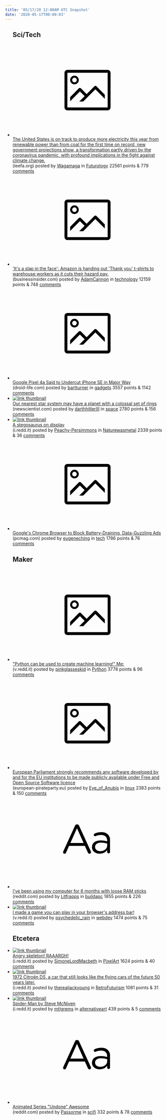 ```yaml
---
title: '05/17/20 12:00AM UTC Snapshot'
date: '2020-05-17T00:00:03'
---
```

<ul>
<h2>Sci/Tech</h2>

<li><a href='https://ieefa.org/eia-renewables-likely-to-top-coal-generation-in-u-s-this-year/'><svg version='1.1' viewBox='-34 -14 104 64' preserveAspectRatio='xMidYMid meet' xmlns='http://www.w3.org/2000/svg' xmlns:xlink='http://www.w3.org/1999/xlink'>
    <title>link thumbnail</title>
    <path d='M32,4H4A2,2,0,0,0,2,6V30a2,2,0,0,0,2,2H32a2,2,0,0,0,2-2V6A2,2,0,0,0,32,4ZM4,30V6H32V30Z'></path>
    <path d='M8.92,14a3,3,0,1,0-3-3A3,3,0,0,0,8.92,14Zm0-4.6A1.6,1.6,0,1,1,7.33,11,1.6,1.6,0,0,1,8.92,9.41Z'></path>
    <path d='M22.78,15.37l-5.4,5.4-4-4a1,1,0,0,0-1.41,0L5.92,22.9v2.83l6.79-6.79L16,22.18l-3.75,3.75H15l8.45-8.45L30,24V21.18l-5.81-5.81A1,1,0,0,0,22.78,15.37Z'></path>
    </svg></a><div><div class='linkTitle'><a href='https://ieefa.org/eia-renewables-likely-to-top-coal-generation-in-u-s-this-year/'>The United States is on track to produce more electricity this year from renewable power than from coal for the first time on record, new government projections show, a transformation partly driven by the coronavirus pandemic, with profound implications in the fight against climate change.</a></div>(ieefa.org) posted by <a href='https://www.reddit.com/user/Wagamaga'>Wagamaga</a> in <a href='https://www.reddit.com/r/Futurology'>Futurology</a> 22561 points & 779 <a href='https://www.reddit.com/r/Futurology/comments/gky5ny/the_united_states_is_on_track_to_produce_more/'>comments</a></div></li>

<li><a href='https://www.businessinsider.com/amazon-warehouse-workers-thank-you-t-shirts-as-it-cuts-their-hazard-pay-2020-5'><svg version='1.1' viewBox='-34 -14 104 64' preserveAspectRatio='xMidYMid meet' xmlns='http://www.w3.org/2000/svg' xmlns:xlink='http://www.w3.org/1999/xlink'>
    <title>link thumbnail</title>
    <path d='M32,4H4A2,2,0,0,0,2,6V30a2,2,0,0,0,2,2H32a2,2,0,0,0,2-2V6A2,2,0,0,0,32,4ZM4,30V6H32V30Z'></path>
    <path d='M8.92,14a3,3,0,1,0-3-3A3,3,0,0,0,8.92,14Zm0-4.6A1.6,1.6,0,1,1,7.33,11,1.6,1.6,0,0,1,8.92,9.41Z'></path>
    <path d='M22.78,15.37l-5.4,5.4-4-4a1,1,0,0,0-1.41,0L5.92,22.9v2.83l6.79-6.79L16,22.18l-3.75,3.75H15l8.45-8.45L30,24V21.18l-5.81-5.81A1,1,0,0,0,22.78,15.37Z'></path>
    </svg></a><div><div class='linkTitle'><a href='https://www.businessinsider.com/amazon-warehouse-workers-thank-you-t-shirts-as-it-cuts-their-hazard-pay-2020-5'>'It's a slap in the face': Amazon is handing out 'Thank you' t-shirts to warehouse workers as it cuts their hazard pay.</a></div>(businessinsider.com) posted by <a href='https://www.reddit.com/user/AdamCannon'>AdamCannon</a> in <a href='https://www.reddit.com/r/technology'>technology</a> 12159 points & 748 <a href='https://www.reddit.com/r/technology/comments/gkqlic/its_a_slap_in_the_face_amazon_is_handing_out/'>comments</a></div></li>

<li><a href='https://www.droid-life.com/2020/05/14/google-pixel-4a-rumor-puts-128gb-model-at-349/'><svg version='1.1' viewBox='-34 -14 104 64' preserveAspectRatio='xMidYMid meet' xmlns='http://www.w3.org/2000/svg' xmlns:xlink='http://www.w3.org/1999/xlink'>
    <title>link thumbnail</title>
    <path d='M32,4H4A2,2,0,0,0,2,6V30a2,2,0,0,0,2,2H32a2,2,0,0,0,2-2V6A2,2,0,0,0,32,4ZM4,30V6H32V30Z'></path>
    <path d='M8.92,14a3,3,0,1,0-3-3A3,3,0,0,0,8.92,14Zm0-4.6A1.6,1.6,0,1,1,7.33,11,1.6,1.6,0,0,1,8.92,9.41Z'></path>
    <path d='M22.78,15.37l-5.4,5.4-4-4a1,1,0,0,0-1.41,0L5.92,22.9v2.83l6.79-6.79L16,22.18l-3.75,3.75H15l8.45-8.45L30,24V21.18l-5.81-5.81A1,1,0,0,0,22.78,15.37Z'></path>
    </svg></a><div><div class='linkTitle'><a href='https://www.droid-life.com/2020/05/14/google-pixel-4a-rumor-puts-128gb-model-at-349/'>Google Pixel 4a Said to Undercut iPhone SE in Major Way</a></div>(droid-life.com) posted by <a href='https://www.reddit.com/user/bartturner'>bartturner</a> in <a href='https://www.reddit.com/r/gadgets'>gadgets</a> 3557 points & 1142 <a href='https://www.reddit.com/r/gadgets/comments/gktkzi/google_pixel_4a_said_to_undercut_iphone_se_in/'>comments</a></div></li>

<li><a href='https://www.newscientist.com/article/2241334-our-nearest-star-system-may-have-a-planet-with-a-colossal-set-of-rings/'><img src='https://b.thumbs.redditmedia.com/QWUuQDmFfSoABhu9H15xKdSoQ5L4-9y4yP_m35_LdMI.jpg' alt='link thumbnail'></a><div><div class='linkTitle'><a href='https://www.newscientist.com/article/2241334-our-nearest-star-system-may-have-a-planet-with-a-colossal-set-of-rings/'>Our nearest star system may have a planet with a colossal set of rings</a></div>(newscientist.com) posted by <a href='https://www.reddit.com/user/darthhitlerIII'>darthhitlerIII</a> in <a href='https://www.reddit.com/r/space'>space</a> 2780 points & 156 <a href='https://www.reddit.com/r/space/comments/gl0nmj/our_nearest_star_system_may_have_a_planet_with_a/'>comments</a></div></li>

<li><a href='https://i.redd.it/dxiv9fv174z41.jpg'><img src='https://b.thumbs.redditmedia.com/1l1heYLULXbGMaZyZay3r5bnyppKhWiZAMXMhQc7m-I.jpg' alt='link thumbnail'></a><div><div class='linkTitle'><a href='https://i.redd.it/dxiv9fv174z41.jpg'>A stegosaurus on display</a></div>(i.redd.it) posted by <a href='https://www.reddit.com/user/Peachy-Persimmons'>Peachy-Persimmons</a> in <a href='https://www.reddit.com/r/Naturewasmetal'>Naturewasmetal</a> 2339 points & 36 <a href='https://www.reddit.com/r/Naturewasmetal/comments/gktbx2/a_stegosaurus_on_display/'>comments</a></div></li>

<li><a href='https://www.pcmag.com/news/googles-chrome-browser-to-block-battery-draining-data-guzzling-ads'><svg version='1.1' viewBox='-34 -14 104 64' preserveAspectRatio='xMidYMid meet' xmlns='http://www.w3.org/2000/svg' xmlns:xlink='http://www.w3.org/1999/xlink'>
    <title>link thumbnail</title>
    <path d='M32,4H4A2,2,0,0,0,2,6V30a2,2,0,0,0,2,2H32a2,2,0,0,0,2-2V6A2,2,0,0,0,32,4ZM4,30V6H32V30Z'></path>
    <path d='M8.92,14a3,3,0,1,0-3-3A3,3,0,0,0,8.92,14Zm0-4.6A1.6,1.6,0,1,1,7.33,11,1.6,1.6,0,0,1,8.92,9.41Z'></path>
    <path d='M22.78,15.37l-5.4,5.4-4-4a1,1,0,0,0-1.41,0L5.92,22.9v2.83l6.79-6.79L16,22.18l-3.75,3.75H15l8.45-8.45L30,24V21.18l-5.81-5.81A1,1,0,0,0,22.78,15.37Z'></path>
    </svg></a><div><div class='linkTitle'><a href='https://www.pcmag.com/news/googles-chrome-browser-to-block-battery-draining-data-guzzling-ads'>Google's Chrome Browser to Block Battery-Draining, Data-Guzzling Ads</a></div>(pcmag.com) posted by <a href='https://www.reddit.com/user/eugeneching'>eugeneching</a> in <a href='https://www.reddit.com/r/tech'>tech</a> 1786 points & 76 <a href='https://www.reddit.com/r/tech/comments/gksgwh/googles_chrome_browser_to_block_batterydraining/'>comments</a></div></li>

<h2>Maker</h2>

<li><a href='https://v.redd.it/rqqfr7j0n3z41'><svg version='1.1' viewBox='-34 -14 104 64' preserveAspectRatio='xMidYMid meet' xmlns='http://www.w3.org/2000/svg' xmlns:xlink='http://www.w3.org/1999/xlink'>
    <title>link thumbnail</title>
    <path d='M32,4H4A2,2,0,0,0,2,6V30a2,2,0,0,0,2,2H32a2,2,0,0,0,2-2V6A2,2,0,0,0,32,4ZM4,30V6H32V30Z'></path>
    <path d='M8.92,14a3,3,0,1,0-3-3A3,3,0,0,0,8.92,14Zm0-4.6A1.6,1.6,0,1,1,7.33,11,1.6,1.6,0,0,1,8.92,9.41Z'></path>
    <path d='M22.78,15.37l-5.4,5.4-4-4a1,1,0,0,0-1.41,0L5.92,22.9v2.83l6.79-6.79L16,22.18l-3.75,3.75H15l8.45-8.45L30,24V21.18l-5.81-5.81A1,1,0,0,0,22.78,15.37Z'></path>
    </svg></a><div><div class='linkTitle'><a href='https://v.redd.it/rqqfr7j0n3z41'>"Python can be used to create machine learning!" Me:</a></div>(v.redd.it) posted by <a href='https://www.reddit.com/user/pinkglasseskid'>pinkglasseskid</a> in <a href='https://www.reddit.com/r/Python'>Python</a> 3778 points & 96 <a href='https://www.reddit.com/r/Python/comments/gks4mi/python_can_be_used_to_create_machine_learning_me/'>comments</a></div></li>

<li><a href='https://european-pirateparty.eu/european-parliament-strongly-recommends-any-software-developed-by-and-for-the-eu-institutions-to-be-made-publicly-available-under-free-and-open-source-software-licence/'><svg version='1.1' viewBox='-34 -14 104 64' preserveAspectRatio='xMidYMid meet' xmlns='http://www.w3.org/2000/svg' xmlns:xlink='http://www.w3.org/1999/xlink'>
    <title>link thumbnail</title>
    <path d='M32,4H4A2,2,0,0,0,2,6V30a2,2,0,0,0,2,2H32a2,2,0,0,0,2-2V6A2,2,0,0,0,32,4ZM4,30V6H32V30Z'></path>
    <path d='M8.92,14a3,3,0,1,0-3-3A3,3,0,0,0,8.92,14Zm0-4.6A1.6,1.6,0,1,1,7.33,11,1.6,1.6,0,0,1,8.92,9.41Z'></path>
    <path d='M22.78,15.37l-5.4,5.4-4-4a1,1,0,0,0-1.41,0L5.92,22.9v2.83l6.79-6.79L16,22.18l-3.75,3.75H15l8.45-8.45L30,24V21.18l-5.81-5.81A1,1,0,0,0,22.78,15.37Z'></path>
    </svg></a><div><div class='linkTitle'><a href='https://european-pirateparty.eu/european-parliament-strongly-recommends-any-software-developed-by-and-for-the-eu-institutions-to-be-made-publicly-available-under-free-and-open-source-software-licence/'>European Parliament strongly recommends any software developed by and for the EU institutions to be made publicly available under Free and Open Source Software licence</a></div>(european-pirateparty.eu) posted by <a href='https://www.reddit.com/user/Eye_of_Anubis'>Eye_of_Anubis</a> in <a href='https://www.reddit.com/r/linux'>linux</a> 2383 points & 150 <a href='https://www.reddit.com/r/linux/comments/gksmcr/european_parliament_strongly_recommends_any/'>comments</a></div></li>

<li><a href='https://www.reddit.com/r/buildapc/comments/gku18a/ive_been_using_my_computer_for_6_months_with/'><svg version='1.1' viewBox='-34 -12 104 64' preserveAspectRatio='xMidYMid slice' xmlns='http://www.w3.org/2000/svg' xmlns:xlink='http://www.w3.org/1999/xlink'>
    <title>text link thumbnail</title>
    <path d='M12.19,8.84a1.45,1.45,0,0,0-1.4-1h-.12a1.46,1.46,0,0,0-1.42,1L1.14,26.56a1.29,1.29,0,0,0-.14.59,1,1,0,0,0,1,1,1.12,1.12,0,0,0,1.08-.77l2.08-4.65h11l2.08,4.59a1.24,1.24,0,0,0,1.12.83,1.08,1.08,0,0,0,1.08-1.08,1.64,1.64,0,0,0-.14-.57ZM6.08,20.71l4.59-10.22,4.6,10.22Z'>
    </path>
    <path d='M32.24,14.78A6.35,6.35,0,0,0,27.6,13.2a11.36,11.36,0,0,0-4.7,1,1,1,0,0,0-.58.89,1,1,0,0,0,.94.92,1.23,1.23,0,0,0,.39-.08,8.87,8.87,0,0,1,3.72-.81c2.7,0,4.28,1.33,4.28,3.92v.5a15.29,15.29,0,0,0-4.42-.61c-3.64,0-6.14,1.61-6.14,4.64v.05c0,2.95,2.7,4.48,5.37,4.48a6.29,6.29,0,0,0,5.19-2.48V26.9a1,1,0,0,0,1,1,1,1,0,0,0,1-1.06V19A5.71,5.71,0,0,0,32.24,14.78Zm-.56,7.7c0,2.28-2.17,3.89-4.81,3.89-1.94,0-3.61-1.06-3.61-2.86v-.06c0-1.8,1.5-3,4.2-3a15.2,15.2,0,0,1,4.22.61Z'>
    </path>
    </svg></a><div><div class='linkTitle'><a href='https://www.reddit.com/r/buildapc/comments/gku18a/ive_been_using_my_computer_for_6_months_with/'>I've been using my computer for 6 months with loose RAM sticks</a></div>(reddit.com) posted by <a href='https://www.reddit.com/user/Litfrapps'>Litfrapps</a> in <a href='https://www.reddit.com/r/buildapc'>buildapc</a> 1855 points & 226 <a href='https://www.reddit.com/r/buildapc/comments/gku18a/ive_been_using_my_computer_for_6_months_with/'>comments</a></div></li>

<li><a href='https://v.redd.it/trgub3a7t3z41'><img src='https://b.thumbs.redditmedia.com/Mio2V-9UyHJO6kSqiQ7ezVe-m0CT0_tWsdEOjmJMYKo.jpg' alt='link thumbnail'></a><div><div class='linkTitle'><a href='https://v.redd.it/trgub3a7t3z41'>I made a game you can play in your browser's address bar!</a></div>(v.redd.it) posted by <a href='https://www.reddit.com/user/psychedelic_rain'>psychedelic_rain</a> in <a href='https://www.reddit.com/r/webdev'>webdev</a> 1474 points & 75 <a href='https://www.reddit.com/r/webdev/comments/gksjbf/i_made_a_game_you_can_play_in_your_browsers/'>comments</a></div></li>

<h2>Etcetera</h2>

<li><a href='https://i.redd.it/ng5yh3dt05z41.gif'><img src='https://b.thumbs.redditmedia.com/arGhyFKawSZcY5JD7gC61HPB6eSPr6gw83YwMpfM_Bg.jpg' alt='link thumbnail'></a><div><div class='linkTitle'><a href='https://i.redd.it/ng5yh3dt05z41.gif'>Angry skeleton! RAAARGH!</a></div>(i.redd.it) posted by <a href='https://www.reddit.com/user/SimoneLordMacbeth'>SimoneLordMacbeth</a> in <a href='https://www.reddit.com/r/PixelArt'>PixelArt</a> 1624 points & 40 <a href='https://www.reddit.com/r/PixelArt/comments/gkvk47/angry_skeleton_raaargh/'>comments</a></div></li>

<li><a href='https://i.redd.it/nt1tntzrt5z41.jpg'><img src='https://b.thumbs.redditmedia.com/F9d9m4FVkCdicrZOBuZO69-aiyO0nl_fH7nzNyzBGig.jpg' alt='link thumbnail'></a><div><div class='linkTitle'><a href='https://i.redd.it/nt1tntzrt5z41.jpg'>1972 Citroën DS, a car that still looks like the flying cars of the future 50 years later.</a></div>(i.redd.it) posted by <a href='https://www.reddit.com/user/therealjackyoung'>therealjackyoung</a> in <a href='https://www.reddit.com/r/RetroFuturism'>RetroFuturism</a> 1081 points & 31 <a href='https://www.reddit.com/r/RetroFuturism/comments/gkyad7/1972_citroën_ds_a_car_that_still_looks_like_the/'>comments</a></div></li>

<li><a href='https://i.redd.it/juh2ehir34z41.jpg'><img src='https://b.thumbs.redditmedia.com/fjq-SWIGbO_5BrDyEpKR38iriIHW3E65So-hrWEwdjs.jpg' alt='link thumbnail'></a><div><div class='linkTitle'><a href='https://i.redd.it/juh2ehir34z41.jpg'>Spider-Man by Steve McNiven</a></div>(i.redd.it) posted by <a href='https://www.reddit.com/user/mtlgrems'>mtlgrems</a> in <a href='https://www.reddit.com/r/alternativeart'>alternativeart</a> 439 points & 5 <a href='https://www.reddit.com/r/alternativeart/comments/gkt4fs/spiderman_by_steve_mcniven/'>comments</a></div></li>

<li><a href='https://www.reddit.com/r/scifi/comments/gkv39d/animated_series_undone_awesome/'><svg version='1.1' viewBox='-34 -12 104 64' preserveAspectRatio='xMidYMid slice' xmlns='http://www.w3.org/2000/svg' xmlns:xlink='http://www.w3.org/1999/xlink'>
    <title>text link thumbnail</title>
    <path d='M12.19,8.84a1.45,1.45,0,0,0-1.4-1h-.12a1.46,1.46,0,0,0-1.42,1L1.14,26.56a1.29,1.29,0,0,0-.14.59,1,1,0,0,0,1,1,1.12,1.12,0,0,0,1.08-.77l2.08-4.65h11l2.08,4.59a1.24,1.24,0,0,0,1.12.83,1.08,1.08,0,0,0,1.08-1.08,1.64,1.64,0,0,0-.14-.57ZM6.08,20.71l4.59-10.22,4.6,10.22Z'>
    </path>
    <path d='M32.24,14.78A6.35,6.35,0,0,0,27.6,13.2a11.36,11.36,0,0,0-4.7,1,1,1,0,0,0-.58.89,1,1,0,0,0,.94.92,1.23,1.23,0,0,0,.39-.08,8.87,8.87,0,0,1,3.72-.81c2.7,0,4.28,1.33,4.28,3.92v.5a15.29,15.29,0,0,0-4.42-.61c-3.64,0-6.14,1.61-6.14,4.64v.05c0,2.95,2.7,4.48,5.37,4.48a6.29,6.29,0,0,0,5.19-2.48V26.9a1,1,0,0,0,1,1,1,1,0,0,0,1-1.06V19A5.71,5.71,0,0,0,32.24,14.78Zm-.56,7.7c0,2.28-2.17,3.89-4.81,3.89-1.94,0-3.61-1.06-3.61-2.86v-.06c0-1.8,1.5-3,4.2-3a15.2,15.2,0,0,1,4.22.61Z'>
    </path>
    </svg></a><div><div class='linkTitle'><a href='https://www.reddit.com/r/scifi/comments/gkv39d/animated_series_undone_awesome/'>Animated Series "Undone" Awesome</a></div>(reddit.com) posted by <a href='https://www.reddit.com/user/Passorme'>Passorme</a> in <a href='https://www.reddit.com/r/scifi'>scifi</a> 332 points & 78 <a href='https://www.reddit.com/r/scifi/comments/gkv39d/animated_series_undone_awesome/'>comments</a></div></li>

</ul>
